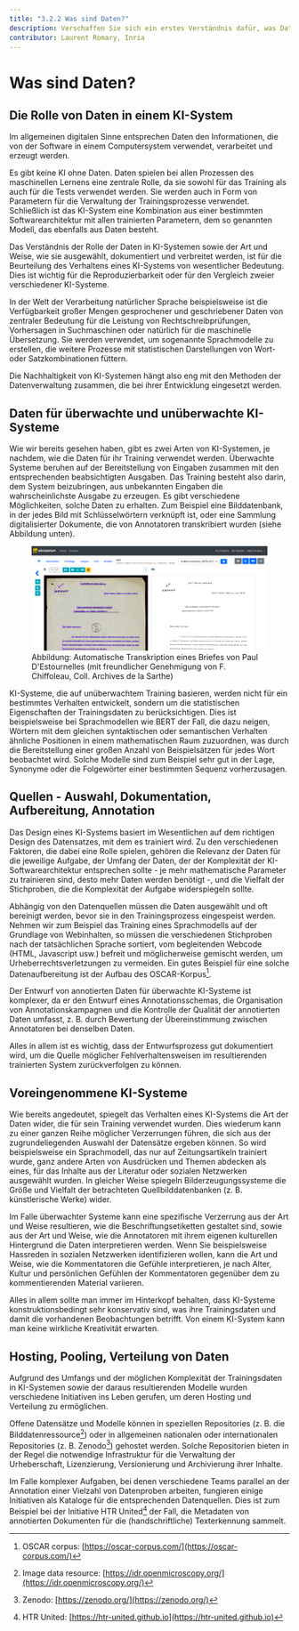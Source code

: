 ```yaml
---
title: "3.2.2 Was sind Daten?"
description: Verschaffen Sie sich ein erstes Verständnis dafür, was Daten sind und wie sie in der KI verwendet werden.
contributor: Laurent Romary, Inria
---
```

# Was sind Daten?

## Die Rolle von Daten in einem KI-System

Im allgemeinen digitalen Sinne entsprechen Daten den Informationen, die von der Software in einem Computersystem verwendet, verarbeitet und erzeugt werden.

Es gibt keine KI ohne Daten. Daten spielen bei allen Prozessen des maschinellen Lernens eine zentrale Rolle, da sie sowohl für das Training als auch für die Tests verwendet werden. Sie werden auch in Form von Parametern für die Verwaltung der Trainingsprozesse verwendet. Schließlich ist das KI-System eine Kombination aus einer bestimmten Softwarearchitektur mit allen trainierten Parametern, dem so genannten Modell, das ebenfalls aus Daten besteht.

Das Verständnis der Rolle der Daten in KI-Systemen sowie der Art und Weise, wie sie ausgewählt, dokumentiert und verbreitet werden, ist für die Beurteilung des Verhaltens eines KI-Systems von wesentlicher Bedeutung. Dies ist wichtig für die Reproduzierbarkeit oder für den Vergleich zweier verschiedener KI-Systeme.

In der Welt der Verarbeitung natürlicher Sprache beispielsweise ist die Verfügbarkeit großer Mengen gesprochener und geschriebener Daten von zentraler Bedeutung für die Leistung von Rechtschreibprüfungen, Vorhersagen in Suchmaschinen oder natürlich für die maschinelle Übersetzung. Sie werden verwendet, um sogenannte Sprachmodelle zu erstellen, die weitere Prozesse mit statistischen Darstellungen von Wort- oder Satzkombinationen füttern.

Die Nachhaltigkeit von KI-Systemen hängt also eng mit den Methoden der Datenverwaltung zusammen, die bei ihrer Entwicklung eingesetzt werden.

## Daten für überwachte und unüberwachte KI-Systeme

Wie wir bereits gesehen haben, gibt es zwei Arten von KI-Systemen, je nachdem, wie die Daten für ihr Training verwendet werden. Überwachte Systeme beruhen auf der Bereitstellung von Eingaben zusammen mit den entsprechenden beabsichtigten Ausgaben. Das Training besteht also darin, dem System beizubringen, aus unbekannten Eingaben die wahrscheinlichste Ausgabe zu erzeugen. Es gibt verschiedene Möglichkeiten, solche Daten zu erhalten. Zum Beispiel eine Bilddatenbank, in der jedes Bild mit Schlüsselwörtern verknüpft ist, oder eine Sammlung digitalisierter Dokumente, die von Annotatoren transkribiert wurden (siehe Abbildung unten).

<figure>
	 <img src="Images/3-2-2-Automatic-transcription-of-a-letter.png" />
	 <figcaption>Abbildung: Automatische Transkription eines Briefes von Paul D'Estournelles (mit freundlicher Genehmigung von F. Chiffoleau, Coll. Archives de la Sarthe)</figcaption>
</figure>

KI-Systeme, die auf unüberwachtem Training basieren, werden nicht für ein bestimmtes Verhalten entwickelt, sondern um die statistischen Eigenschaften der Trainingsdaten zu berücksichtigen. Dies ist beispielsweise bei Sprachmodellen wie BERT der Fall, die dazu neigen, Wörtern mit dem gleichen syntaktischen oder semantischen Verhalten ähnliche Positionen in einem mathematischen Raum zuzuordnen, was durch die Bereitstellung einer großen Anzahl von Beispielsätzen für jedes Wort beobachtet wird. Solche Modelle sind zum Beispiel sehr gut in der Lage, Synonyme oder die Folgewörter einer bestimmten Sequenz vorherzusagen.

## Quellen - Auswahl, Dokumentation, Aufbereitung, Annotation

Das Design eines KI-Systems basiert im Wesentlichen auf dem richtigen Design des Datensatzes, mit dem es trainiert wird. Zu den verschiedenen Faktoren, die dabei eine Rolle spielen, gehören die Relevanz der Daten für die jeweilige Aufgabe, der Umfang der Daten, der der Komplexität der KI-Softwarearchitektur entsprechen sollte - je mehr mathematische Parameter zu trainieren sind, desto mehr Daten werden benötigt -, und die Vielfalt der Stichproben, die die Komplexität der Aufgabe widerspiegeln sollte.

Abhängig von den Datenquellen müssen die Daten ausgewählt und oft bereinigt werden, bevor sie in den Trainingsprozess eingespeist werden. Nehmen wir zum Beispiel das Training eines Sprachmodells auf der Grundlage von Webinhalten, so müssen die verschiedenen Stichproben nach der tatsächlichen Sprache sortiert, vom begleitenden Webcode (HTML, Javascript usw.) befreit und möglicherweise gemischt werden, um Urheberrechtsverletzungen zu vermeiden. Ein gutes Beispiel für eine solche Datenaufbereitung ist der Aufbau des OSCAR-Korpus[^1].

Der Entwurf von annotierten Daten für überwachte KI-Systeme ist komplexer, da er den Entwurf eines Annotationsschemas, die Organisation von Annotationskampagnen und die Kontrolle der Qualität der annotierten Daten umfasst, z. B. durch Bewertung der Übereinstimmung zwischen Annotatoren bei denselben Daten.

Alles in allem ist es wichtig, dass der Entwurfsprozess gut dokumentiert wird, um die Quelle möglicher Fehlverhaltensweisen im resultierenden trainierten System zurückverfolgen zu können.

## Voreingenommene KI-Systeme

Wie bereits angedeutet, spiegelt das Verhalten eines KI-Systems die Art der Daten wider, die für sein Training verwendet wurden. Dies wiederum kann zu einer ganzen Reihe möglicher Verzerrungen führen, die sich aus der zugrundeliegenden Auswahl der Datensätze ergeben können. So wird beispielsweise ein Sprachmodell, das nur auf Zeitungsartikeln trainiert wurde, ganz andere Arten von Ausdrücken und Themen abdecken als eines, für das Inhalte aus der Literatur oder sozialen Netzwerken ausgewählt wurden. In gleicher Weise spiegeln Bilderzeugungssysteme die Größe und Vielfalt der betrachteten Quellbilddatenbanken (z. B. künstlerische Werke) wider.

Im Falle überwachter Systeme kann eine spezifische Verzerrung aus der Art und Weise resultieren, wie die Beschriftungsetiketten gestaltet sind, sowie aus der Art und Weise, wie die Annotatoren mit ihrem eigenen kulturellen Hintergrund die Daten interpretieren werden. Wenn Sie beispielsweise Hassreden in sozialen Netzwerken identifizieren wollen, kann die Art und Weise, wie die Kommentatoren die Gefühle interpretieren, je nach Alter, Kultur und persönlichen Gefühlen der Kommentatoren gegenüber dem zu kommentierenden Material variieren.

Alles in allem sollte man immer im Hinterkopf behalten, dass KI-Systeme konstruktionsbedingt sehr konservativ sind, was ihre Trainingsdaten und damit die vorhandenen Beobachtungen betrifft. Von einem KI-System kann man keine wirkliche Kreativität erwarten.

## Hosting, Pooling, Verteilung von Daten

Aufgrund des Umfangs und der möglichen Komplexität der Trainingsdaten in KI-Systemen sowie der daraus resultierenden Modelle wurden verschiedene Initiativen ins Leben gerufen, um deren Hosting und Verteilung zu ermöglichen.

Offene Datensätze und Modelle können in speziellen Repositories (z. B. die Bilddatenressource[^2]) oder in allgemeinen nationalen oder internationalen Repositories (z. B. Zenodo[^3]) gehostet werden. Solche Repositorien bieten in der Regel die notwendige Infrastruktur für die Verwaltung der Urheberschaft, Lizenzierung, Versionierung und Archivierung ihrer Inhalte.

Im Falle komplexer Aufgaben, bei denen verschiedene Teams parallel an der Annotation einer Vielzahl von Datenproben arbeiten, fungieren einige Initiativen als Kataloge für die entsprechenden Datenquellen. Dies ist zum Beispiel bei der Initiative HTR United[^4] der Fall, die Metadaten von annotierten Dokumenten für die (handschriftliche) Texterkennung sammelt.

[^1]: OSCAR corpus: [https://oscar-corpus.com/](https://oscar-corpus.com/)

[^2]: Image data resource: [https://idr.openmicroscopy.org/](https://idr.openmicroscopy.org/)

[^3]: Zenodo: [https://zenodo.org/](https://zenodo.org/)

[^4]: HTR United: [https://htr-united.github.io](https://htr-united.github.io)
